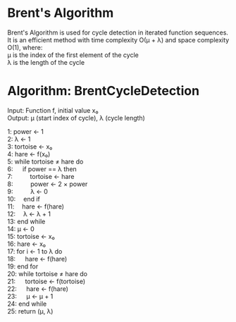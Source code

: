 # Brent's Algorithm
Brent's Algorithm is used for cycle detection in iterated function sequences. It is an efficient method with time complexity O(μ + λ) and space complexity O(1), where:<br/>
μ is the index of the first element of the cycle<br/>
λ is the length of the cycle

# Algorithm: BrentCycleDetection
Input: Function f, initial value x₀<br/>
Output: μ (start index of cycle), λ (cycle length)<br/>

1: power ← 1<br/>
2: λ ← 1<br/>
3: tortoise ← x₀<br/>
4: hare ← f(x₀)<br/>
5: while tortoise ≠ hare do<br/>
6: &emsp;    if power == λ then<br/>
7: &emsp; &emsp;        tortoise ← hare<br/>
8: &emsp; &emsp;        power ← 2 × power<br/>
9: &emsp; &emsp;        λ ← 0<br/>
10:&emsp;    end if<br/>
11:&emsp;    hare ← f(hare)<br/>
12:&emsp;    λ ← λ + 1<br/>
13: end while<br/>
14: μ ← 0<br/>
15: tortoise ← x₀<br/>
16: hare ← x₀<br/>
17: for i ← 1 to λ do<br/>
18: &emsp;    hare ← f(hare)<br/>
19: end for<br/>
20: while tortoise ≠ hare do<br/>
21: &emsp;    tortoise ← f(tortoise)<br/>
22: &emsp;    hare ← f(hare)<br/>
23: &emsp;    μ ← μ + 1<br/>
24: end while<br/>
25: return (μ, λ)<br/>
